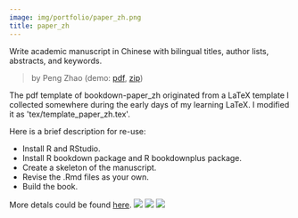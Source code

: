 ```yaml
---
image: img/portfolio/paper_zh.png
title: paper_zh
---
```


Write academic manuscript in Chinese with bilingual titles, author lists, abstracts, and keywords.

> by Peng Zhao (demo: [pdf](https://github.com/pzhaonet/bookdownplus/raw/master/inst2/paper_zh/showcase/paper_zh.pdf), [zip](https://github.com/pzhaonet/bookdownplus/raw/master/inst/templates/paper_zh.zip))

<!--more-->


The pdf template of bookdown-paper_zh originated from a LaTeX template I collected somewhere during the early days of my learning LaTeX. I modified it as 'tex/template_paper_zh.tex'.

Here is a brief description for re-use:

- Install R and RStudio.
- Install R bookdown package and R bookdownplus package.
- Create a skeleton of the manuscript.
- Revise the .Rmd files as your own.
- Build the book.

More detals could be found [here](https://github.com/pzhaonet/bookdownplus).
[![](https://github.com/pzhaonet/bookdownplus/raw/master/inst2/paper_zh/showcase/cover.png)](https://github.com/pzhaonet/bookdownplus/raw/master/inst2/paper_zh/showcase/cover.png)
[![](https://github.com/pzhaonet/bookdownplus/raw/master/inst2/paper_zh/showcase/paper_zh2.png)](https://github.com/pzhaonet/bookdownplus/raw/master/inst2/paper_zh/showcase/paper_zh2.png)
[![](https://github.com/pzhaonet/bookdownplus/raw/master/inst2/paper_zh/showcase/paper_zh3.png)](https://github.com/pzhaonet/bookdownplus/raw/master/inst2/paper_zh/showcase/paper_zh3.png)

